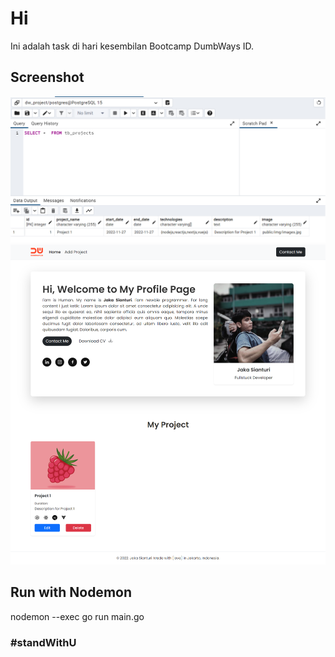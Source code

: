 # Hi

Ini adalah task di hari kesembilan Bootcamp DumbWays ID.

## Screenshot

![Screenshot 1 tampilan project.](public/img/screenshot1.png)
![Screenshot 2 tampilan project.](public/img/screenshot2.png)

## Run with Nodemon

nodemon --exec go run main.go

### #standWithU

